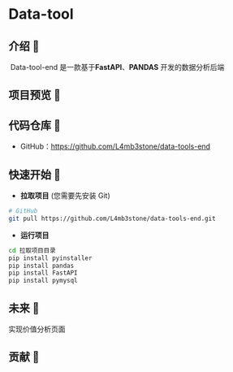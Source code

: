 # Data-tool

## 介绍 📘

​ Data-tool-end 是一款基于**FastAPI**、**PANDAS** 开发的数据分析后端
## 项目预览 👀



## 代码仓库 🌟

- GitHub：https://github.com/L4mb3stone/data-tools-end

## 快速开始 🚀

- **拉取项目** (您需要先安装 Git)

```bash
# GitHub
git pull https://github.com/L4mb3stone/data-tools-end.git
```

- **运行项目**


```bash
cd 拉取项目目录
pip install pyinstaller
pip install pandas
pip install FastAPI
pip install pymysql
```

## 未来 🔮

实现价值分析页面
## 贡献 🤝

